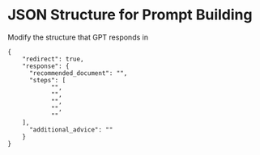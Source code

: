 # JSON Structure for Prompt Building

Modify the structure that GPT responds in
```
{
    "redirect": true,
    "response": {
      "recommended_document": "",
      "steps": [
            "",
            "",
            "",
            "",
            ""
    ],
      "additional_advice": ""
    }
}
  ```